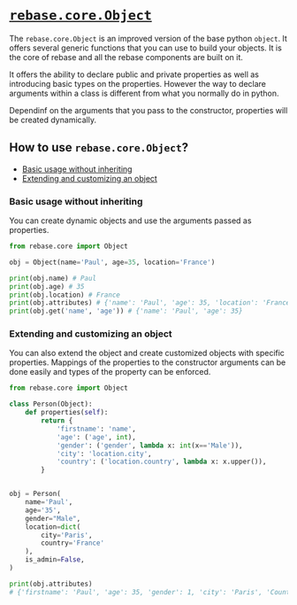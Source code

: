 # [`rebase.core.Object`](/rebase/core/object.py)

The `rebase.core.Object` is an improved version of the base python `object`. It offers several generic functions that you can use to build your objects. It is the core of rebase and all the rebase components are built on it.

It offers the ability to declare public and private properties as well as introducing basic types on the properties. However the way to declare arguments within a class is different from what you normally do in python.

Dependinf on the arguments that you pass to the constructor, properties will be created dynamically.

## How to use `rebase.core.Object`?
 - [Basic usage without inheriting](#basic-usage-without-inheriting)
 - [Extending and customizing an object](#extending-and-customizing-an-object)


### Basic usage without inheriting
You can create dynamic objects and use the arguments passed as properties.

```py
from rebase.core import Object

obj = Object(name='Paul', age=35, location='France')

print(obj.name) # Paul
print(obj.age) # 35
print(obj.location) # France
print(obj.attributes) # {'name': 'Paul', 'age': 35, 'location': 'France'}
print(obj.get('name', 'age')) # {'name': 'Paul', 'age': 35}
```

### Extending and customizing an object
You can also extend the object and create customized objects with specific properties. Mappings of the properties to the constructor arguments can be done easily and types of the property can be enforced.

```py
from rebase.core import Object

class Person(Object):
    def properties(self):
        return {
            'firstname': 'name',
            'age': ('age', int),
            'gender': ('gender', lambda x: int(x=='Male')),
            'city': 'location.city',
            'country': ('location.country', lambda x: x.upper()),
        }


obj = Person(
    name='Paul',
    age='35',
    gender="Male",
    location=dict(
        city='Paris',
        country='France'
    ),
    is_admin=False,
)

print(obj.attributes)
# {'firstname': 'Paul', 'age': 35, 'gender': 1, 'city': 'Paris', 'Country': France}
```
